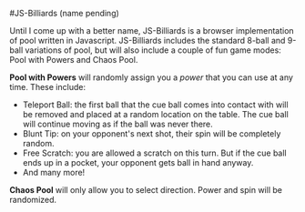 #JS-Billiards (name pending)

Until I come up with a better name, JS-Billiards is a browser implementation of pool written in Javascript. JS-Billiards includes the standard 8-ball and 9-ball variations of pool, but will also include a couple of fun game modes: Pool with Powers and Chaos Pool. 

<b>Pool with Powers</b> will randomly assign you a <i>power</i> that you can use at any time. These include:
- Teleport Ball: the first ball that the cue ball comes into contact with will be removed and placed at a random location on the table. The cue ball will continue moving as if the ball was never there. 
- Blunt Tip: on your opponent's next shot, their spin will be completely random. 
- Free Scratch: you are allowed a scratch on this turn. But if the cue ball ends up in a pocket, your opponent gets ball in hand anyway. 
- And many more! 

<b>Chaos Pool</b> will only allow you to select direction. Power and spin will be randomized. 

